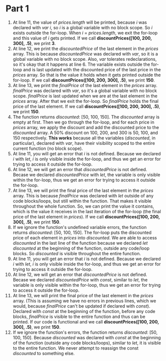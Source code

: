 # Part 1

1. At line 11, the value of *prices.length* will be printed, because *i* was declared with *var i*, so *i* is a global variable with no block scope. So *i* exists outside the for-loop. When *i* = *prices.length*, we exit the for-loop and this value of *i* gets printed. If we call **discountPrices([100, 200, 300], .5)**, we print **3**. 
2. At line 12, we print the *discountedPrice* of the last element in the *prices* array. This is because *discountedPrice* was declared with *var*, so it is a global variable with no block scope. Also, *var* tolerates redeclarations, so it's okay that it happens at line 6. The variable exists outside the for-loop and is last updated with the discounted price of the last price in the *prices* array. So that is the value it holds when it gets printed outside the for-loop. If we call **discountPrices([100, 200, 300], .5)**, we print **150**.
3. At line 13, we print the *finalPrice* of the last element in the *prices* array. *finalPrice* was declared with *var*, so it's a global variable with no block scope.  *finalPrice* is last updated when we are at the last element in the *prices* array. After that we exit the for-loop. So *finalPrice* holds the final price of the last element. If we call **discountPrices([100, 200, 300], .5)**, we print **150**.
4. The function returns *discounted*: [50, 100, 150]. The *discounted* array is empty at first. Then we go through the for-loop, and for each price in *prices* array, we apply the discount and add the discounted price to the *discounted* array. A 50% discount on 100, 200, and 300 is 50, 100, and 150 respectively. **This works** because all the variables (*discounted*, in particular), declared with *var*, have their visibility scoped to the entire current function (no block scope). 
5. At line 11, you will get an error that *i* is not defined. Because we declared *i* with *let*, *i* is only visible inside the for-loop, and thus we get an error for trying to access it outside the for-loop.
6. At line 12, we will get an error that *discountedPrice* is not defined. Becase we declared *discountedPrice* with *let*, the variable is only visible within the for-loop, thus we get an error for trying to access it outside the for-loop.
7. At line 13, we will print the final price of the last element in the *prices* array. This is because *finalPrice* was declared with *let* outside of any code blocks/loops, but still within the function. That makes it visible throughout the whole function. So, we can print the value it contains, which is the value it receives in the last iteration of the for-loop (the final price of the last element in *prices*). If we call **discountPrices([100, 200, 300], .5)**, we print **150**.
8. If we ignore the function's undefined variable errors, the function returns *discounted*: [50, 100, 150]. The for-loop puts the discounted price of each element in *prices* into *discounted*. We are able to access *discounted* in the last line of the function because we declared *let discounted* at the beginning of the function, outside any code/loop blocks. So *discounted* is visible throughout the entire function.
9. At line 11, you will get an error that *i* is not defined. Because we declared *i* with *let*, *i* is only visible inside the for-loop, and thus we get an error for trying to access it outside the for-loop.
10. At line 12, we will get an error that *discountedPrice* is not defined. Becase we declared *discountedPrice* with *const*, similar to *let*, the variable is only visible within the for-loop, thus we get an error for trying to access it outside the for-loop.
11. At line 13, we will print the final price of the last element in the *prices* array. (This is assuming we have no errors in previous lines, which we would, because *finalPrice* can't be updated if declared with *const*). Declared with *const* at the beginning of the function, before any code blocks, *finalPrice* is visible to the entire function and thus can be printed. If our code is functional and we call **discountPrices([100, 200, 300], .5)**, we print **150**.
12. If we ignore the function's errors, the function returns *discounted*: [50, 100, 150]. Because *discounted* was declared with *const* at the beginning of the function (outside any code blocks/loops), similar to *let*, it is visible to the entire function. We never attempt to reassign the const *discounted* to something else.
